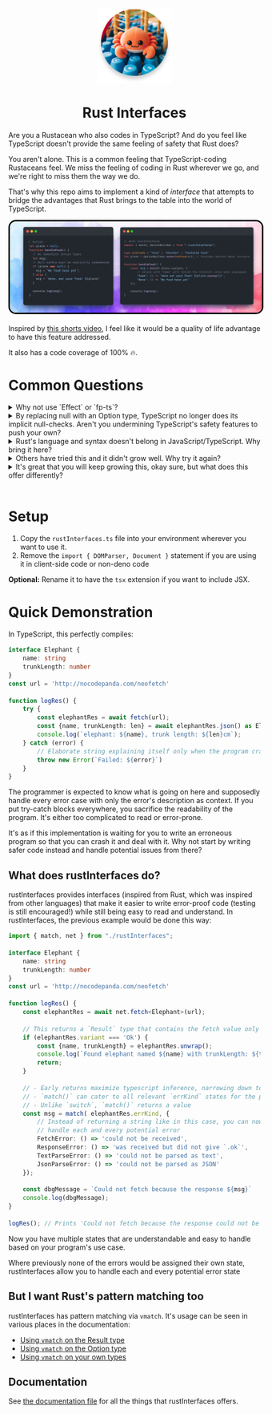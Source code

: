 <p align=center>
    <img src='./images/Crabbie.png' style="width: 150px; height: 150px;">
</p>

<h1 align=center> Rust Interfaces </h1>

Are you a Rustacean who also codes in TypeScript? And do you feel like 
TypeScript doesn't provide the same feeling of safety that Rust does?

You aren't alone. This is a common feeling that TypeScript-coding Rustaceans feel. 
We miss the feeling of coding in Rust wherever we go, and we're right to miss them 
the way we do.

That's why this repo aims to implement a kind of _interface_ that attempts to bridge 
the advantages that Rust brings to the table into the world of TypeScript.

<img src='./images/Snippet.png' style="display: block; margin: auto; margin-bottom: 20px; max-height: 400px; border-radius: 15px; border: 3px solid #000;">

Inspired by [this shorts video](https://www.youtube.com/shorts/3iWoNJbGO2U), I feel like it would be
a quality of life advantage to have this feature addressed.

It also has a code coverage of 100% 🔥.

# Common Questions
<details>
<summary> Why not use `Effect` or `fp-ts`? </summary>

If you are willing to learn the extra concepts, [Effect](https://effect.website/) or [fp-ts](https://gcanti.github.io/fp-ts/) _should_ be the choice of use while this library is still young.

However, if you are okay with a 100% code coverage library even though it's still young, rustInterfaces has its set of advantages:
- **Safe by default:** Making sure that the written code is safe is the first priority. The library empowers programmers to write safe code by providing `Result` types for core JavaScript functions, signaling when error handling is necessary, in contrast to the compiler’s assumption of pervasive try-catch blocks without explicit notifications.
- **Easier to learn:** One of the goals of rustInterfaces is to make it _easy_ to write safe code. While this may especially apply for people that code in Rust, the documentation aims to make it easy even for people without a Rust-based background.
- **Easier to shift gears between FP-oriented projects:** If you had a Functional Programming (FP) project and had to shift to TypeScript to continue your project, or even if you had to switch from your Rust project to your `Effect`-integrated TypeScript project, chances are you might have a bit of lag and discomfort getting out of your programming flow to re-enter another one. This library aims to make the flow-shifting a lot more seamless.

</details>

<details>
<summary> By replacing null with an Option type, TypeScript no longer does its implicit null-checks. Aren't you undermining TypeScript's safety features to push your own? </summary>

What if you could get all the benefits of null-checks and _also_ methods that help you account for different situations and _also_ the ability to use `match` statements on it?

Besides null-safety, this library also leverages TypeScript to provide `Result` types that helps the programmer handle different kinds of errors based on the different _states_ that the error originates from.

What `rustInterfaces` is trying to do is to provide interfaces that help programmers _maximize_ TypeScript's safety features, not undermine them.

</details>

<details>
<summary> Rust's language and syntax doesn't belong in JavaScript/TypeScript. Why bring it here? </summary>

One of the most common complaints in JavaScript and TypeScript is how it implicitly expects the programmer to handle errors without even telling them where potential errors will occur.

The way Rust solves this issue also happens to be one of the most-appreciated aspects of the language.

**Does that mean TypeScript has to solve it *the Rust way*?**

Not necessarily. As with many problems, this problem has multiple solutions. The best solution is the one that brings the most familiarity to the individual/team while still getting the job done. If you are familiar with using Rust-like syntax to write safe code, this might be the solution for you.

</details>

<details>
<summary> Others have tried this and it didn't grow well. Why try it again? </summary>

The truth is others _keep trying this_ even if it doesn't grow, and that this library is one of the many that decided to try making it work.

My motivation isn't centered around getting others to use it. **It's something that personally works for me**: This API was born as an internal API in one of my private projects before it got generalized enough to be a library. I have been coding with it and have benefitted from it quite well. As a result, I'm more than happy to keep it growing. What this means is that this library will inevitably grow into a large library irrespective of its adoption.

PRs are still welcome! I still value everyone's opinion and will always be more than happy in making this work for whoever also wants to make it work.

</details>

<details>
<summary> It's great that you will keep growing this, okay sure, but what does this offer differently? </summary>

One thing I noticed other similar APIs do is that they provide an API for people to use but never _adapted it to be compatible with the core library_. This causes several issues:
- People using both _otherSolution_ and the core-js library will have to spare more mental energy juggling through both concepts just to get code working. If one of them have to go, and if it can't be core-js...
- There is no point in learning and shifting a codebase to an API that will take time to learn and doesn't even account for the most basic of situations
- If a team wants to bring along the correctness of functional programming, they may as well just use something as fleshed-out as `Effect`, _even if it has an extra learning curve_.

Thus what `rustInterfaces` aims to do differently is to **provide API that works _as if it's integrated into the core-api_** within the client-side (and if it grows, then maybe on the server-side too).

</details>
<br />

# Setup
1. Copy the `rustInterfaces.ts` file into your environment wherever you want to use it.
2. Remove the `import { DOMParser, Document }` statement if you are using it in client-side code or non-deno code

**Optional:** Rename it to have the `tsx` extension if you want to include JSX.

# Quick Demonstration
In TypeScript, this perfectly compiles:
```ts
interface Elephant {
    name: string
    trunkLength: number
}
const url = 'http://nocodepanda.com/neofetch'

function logRes() {
    try {
        const elephantRes = await fetch(url);
        const {name, trunkLength: len} = await elephantRes.json() as Elephant;
        console.log(`elephant: ${name}, trunk length: ${len}cm`);
    } catch (error) {
        // Elaborate string explaining itself only when the program crashes
        throw new Error(`Failed: ${error}`)
    }
}
```
The programmer is expected to know what is going on here and supposedly handle
every error case with only the error's description as context. If you put try-catch blocks everywhere, you
sacrifice the readability of the program. It's either too complicated to read or error-prone.

It's as if this implementation is waiting for you to write an erroneous
program so that you can crash it and deal with it. Why not start by writing safer code instead and handle potential issues from there?



## What does rustInterfaces do?
rustInterfaces provides interfaces (inspired from Rust, which was inspired from other languages) that make it easier to write error-proof code (testing is still encouraged!)
while still being easy to read and understand. In rustInterfaces, the previous example would be done this way:
```ts
import { match, net } from "./rustInterfaces";

interface Elephant {
    name: string
    trunkLength: number
}
const url = 'http://nocodepanda.com/neofetch'

function logRes() {
    const elephantRes = await net.fetch<Elephant>(url);

    // This returns a `Result` type that contains the fetch value only if successful
    if (elephantRes.variant === 'Ok') {
        const {name, trunkLength} = elephantRes.unwrap();
        console.log(`Found elephant named ${name} with trunkLength: ${trunkLength}cm`);
        return;
    }

    // - Early returns maximize typescript inference, narrowing down to Result.Err 
    // - `match()` can cater to all relevant `errKind` states for the problem
    // - Unlike `switch`, `match()` returns a value
    const msg = match( elephantRes.errKind, {
        // Instead of returning a string like in this case, you can now
        // handle each and every potential error
        FetchError: () => 'could not be received',
        ResponseError: () => 'was received but did not give `.ok`',
        TextParseError: () => 'could not be parsed as text',
        JsonParseError: () => 'could not be parsed as JSON'
    });

    const dbgMessage = `Could not fetch because the response ${msg}`
    console.log(dbgMessage);
}

logRes(); // Prints 'Could not fetch because the response could not be received'
```
Now you have multiple states that are understandable and easy to handle based on
your program's use case.

Where previously none of the errors would be assigned their own state, rustInterfaces allow you to handle each and every potential error state

## But I want Rust's pattern matching too
rustInterfaces has pattern matching via `vmatch`. It's usage can be seen in various places in the documentation:
- [Using `vmatch` on the Result type](./docs/README.md#usage--vmatch-on-result)
- [Using `vmatch` on the Option type](./docs/README.md#usage--vmatch-on-option)
- [Using `vmatch` on your own types](./docs/README.md#vmatch)


## Documentation
See [the documentation file](./docs/README.md) for all the things that rustInterfaces offers.